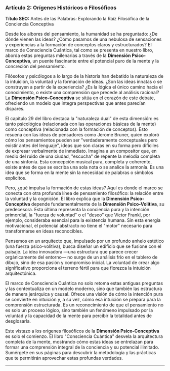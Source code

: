### Artículo 2: Orígenes Históricos o Filosóficos
**Título SEO:** Antes de las Palabras: Explorando la Raíz Filosófica de la Conciencia Conceptiva



Desde los albores del pensamiento, la humanidad se ha preguntado: ¿De dónde vienen las ideas? ¿Cómo pasamos de una nebulosa de sensaciones y experiencias a la formación de conceptos claros y estructurados? El marco de Consciencia Cuántica, tal como se presenta en nuestro libro, aborda estas preguntas milenarias a través de la **Dimensión Psico-Conceptiva**, un puente fascinante entre el potencial puro de la mente y la concreción del pensamiento.

Filósofos y psicólogos a lo largo de la historia han debatido la naturaleza de la intuición, la voluntad y la formación de ideas. ¿Son las ideas innatas o se construyen a partir de la experiencia? ¿Es la lógica el único camino hacia el conocimiento, o existe una comprensión que precede al análisis racional? La **Dimensión Psico-Conceptiva** se sitúa en el corazón de este debate, ofreciendo un modelo que integra perspectivas que antes parecían dispares.

El capítulo 29 del libro destaca la "naturaleza dual" de esta dimensión: es tanto psicológica (relacionada con las operaciones básicas de la mente) como conceptiva (relacionada con la formación de conceptos). Esto resuena con las ideas de pensadores como Jerome Bruner, quien exploró cómo los pensamientos pueden ser "verdaderamente conceptuales pero existir antes del lenguaje", ideas que son claras en su forma pero difíciles de expresar verbalmente de inmediato. Imagina a un compositor que, en medio del ruido de una ciudad, "escucha" de repente la melodía completa de una sinfonía. Esta concepción musical pura, completa y coherente, existe antes de que se escriba una sola nota o se analice la armonía. Es una idea que se forma en la mente sin la necesidad de palabras o símbolos explícitos.

Pero, ¿qué impulsa la formación de estas ideas? Aquí es donde el marco se conecta con otra profunda línea de pensamiento filosófico: la relación entre la voluntad y la cognición. El libro explica que la **Dimensión Psico-Conceptiva** depende fundamentalmente de la **Dimensión Psico-Volitiva**, su predecesora. Esta última representa la conciencia pura y la intención primordial, la "fuerza de voluntad" o el "deseo" que Victor Frankl, por ejemplo, consideraba esencial para la existencia humana. Sin esta energía motivacional, el potencial abstracto no tiene el "motor" necesario para transformarse en ideas reconocibles.

Pensemos en un arquitecto que, impulsado por un profundo anhelo estético (una fuerza psico-volitiva), busca diseñar un edificio que se fusione con el paisaje. La idea innovadora —una estructura que parece crecer orgánicamente del entorno— no surge de un análisis frío en el tablero de dibujo, sino de esa pasión y compromiso inicial. La voluntad de crear algo significativo proporciona el terreno fértil para que florezca la intuición arquitectónica.

El marco de Consciencia Cuántica no solo retoma estas antiguas preguntas y las contextualiza en un modelo moderno, sino que también las estructura de manera jerárquica y causal. Ofrece una visión de cómo la intención pura se convierte en intuición y, a su vez, cómo esa intuición se prepara para la comprensión estructurada. Es un reconocimiento de que el pensamiento no es solo un proceso lógico, sino también un fenómeno impulsado por la voluntad y la capacidad de la mente para percibir la totalidad antes de desglosarla.

Este vistazo a los orígenes filosóficos de la **Dimensión Psico-Conceptiva** es solo el comienzo. El libro "Consciencia Cuántica" desvela la arquitectura completa de la mente, mostrando cómo estas ideas se entrelazan para formar una comprensión integral de la conciencia y su potencial ilimitado. Sumérgete en sus páginas para descubrir la metodología y las prácticas que te permitirán aprovechar estas profundas verdades.

---